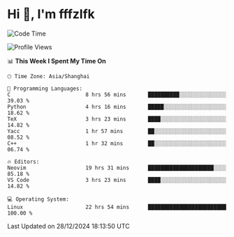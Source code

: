 # Hi 👋, I'm fffzlfk

<!--START_SECTION:waka-->
![Code Time](http://img.shields.io/badge/Code%20Time-1%2C054%20hrs%2039%20mins-blue)

![Profile Views](http://img.shields.io/badge/Profile%20Views-0-blue)

📊 **This Week I Spent My Time On** 

```text
🕑︎ Time Zone: Asia/Shanghai

💬 Programming Languages: 
C                        8 hrs 56 mins       ██████████░░░░░░░░░░░░░░░   39.03 % 
Python                   4 hrs 16 mins       █████░░░░░░░░░░░░░░░░░░░░   18.62 % 
TeX                      3 hrs 23 mins       ████░░░░░░░░░░░░░░░░░░░░░   14.82 % 
Yacc                     1 hr 57 mins        ██░░░░░░░░░░░░░░░░░░░░░░░   08.52 % 
C++                      1 hr 32 mins        ██░░░░░░░░░░░░░░░░░░░░░░░   06.74 % 

🔥 Editors: 
Neovim                   19 hrs 31 mins      █████████████████████░░░░   85.18 % 
VS Code                  3 hrs 23 mins       ████░░░░░░░░░░░░░░░░░░░░░   14.82 % 

💻 Operating System: 
Linux                    22 hrs 54 mins      █████████████████████████   100.00 % 
```


 Last Updated on 28/12/2024 18:13:50 UTC
<!--END_SECTION:waka-->
